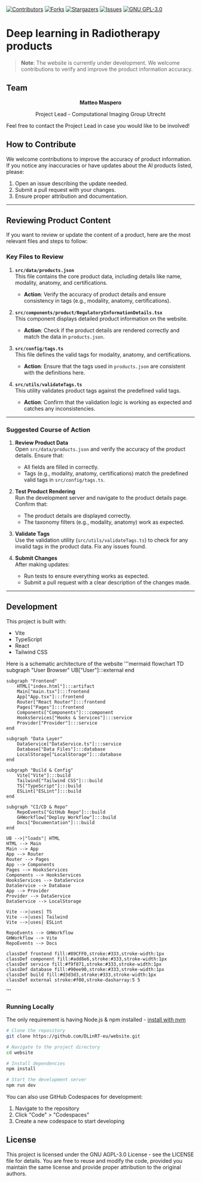 [![Contributors][contributors-shield]][contributors-url]
[![Forks][forks-shield]][forks-url]
[![Stargazers][stars-shield]][stars-url]
[![Issues][issues-shield]][issues-url]
[![GNU GPL-3.0][license-shield]][license-url]

# Deep learning in Radiotherapy products

> **Note**: The website is currently under development. We welcome contributions to verify and improve the product information accuracy.

## Team

<div align="center">
  <p><strong>Matteo Maspero</strong></p>
  <p>Project Lead - Computational Imaging Group Utrecht</p>
</div>

Feel free to contact the Project Lead in case you would like to be involved!

## How to Contribute

We welcome contributions to improve the accuracy of product information. If you notice any inaccuracies or have updates about the AI products listed, please:

1. Open an issue describing the update needed.
2. Submit a pull request with your changes.
3. Ensure proper attribution and documentation.

---

## Reviewing Product Content

If you want to review or update the content of a product, here are the most relevant files and steps to follow:

### Key Files to Review
1. **`src/data/products.json`**  
   This file contains the core product data, including details like name, modality, anatomy, and certifications.  
   - **Action**: Verify the accuracy of product details and ensure consistency in tags (e.g., modality, anatomy, certifications).

2. **`src/components/product/RegulatoryInformationDetails.tsx`**  
   This component displays detailed product information on the website.  
   - **Action**: Check if the product details are rendered correctly and match the data in `products.json`.

3. **`src/config/tags.ts`**  
   This file defines the valid tags for modality, anatomy, and certifications.  
   - **Action**: Ensure that the tags used in `products.json` are consistent with the definitions here.

4. **`src/utils/validateTags.ts`**  
   This utility validates product tags against the predefined valid tags.  
   - **Action**: Confirm that the validation logic is working as expected and catches any inconsistencies.

---

### Suggested Course of Action
1. **Review Product Data**  
   Open `src/data/products.json` and verify the accuracy of the product details. Ensure that:
   - All fields are filled in correctly.
   - Tags (e.g., modality, anatomy, certifications) match the predefined valid tags in `src/config/tags.ts`.

2. **Test Product Rendering**  
   Run the development server and navigate to the product details page. Confirm that:
   - The product details are displayed correctly.
   - The taxonomy filters (e.g., modality, anatomy) work as expected.

3. **Validate Tags**  
   Use the validation utility (`src/utils/validateTags.ts`) to check for any invalid tags in the product data. Fix any issues found.

4. **Submit Changes**  
   After making updates:
   - Run tests to ensure everything works as expected.
   - Submit a pull request with a clear description of the changes made.

---

## Development

This project is built with:

- Vite
- TypeScript
- React
- Tailwind CSS

Here is a schematic architecture of the website 
'''mermaid
flowchart TD
    subgraph "User Browser"
        UB["User"]:::external
    end

    subgraph "Frontend"
        HTML["index.html"]:::artifact
        Main["main.tsx"]:::frontend
        App["App.tsx"]:::frontend
        Router["React Router"]:::frontend
        Pages["Pages"]:::frontend
        Components["Components"]:::component
        HooksServices["Hooks & Services"]:::service
        Provider["Provider"]:::service
    end

    subgraph "Data Layer"
        DataService["DataService.ts"]:::service
        Database["Data Files"]:::database
        LocalStorage["LocalStorage"]:::database
    end

    subgraph "Build & Config"
        Vite["Vite"]:::build
        Tailwind["Tailwind CSS"]:::build
        TS["TypeScript"]:::build
        ESLint["ESLint"]:::build
    end

    subgraph "CI/CD & Repo"
        RepoEvents["GitHub Repo"]:::build
        GHWorkflow["Deploy Workflow"]:::build
        Docs["Documentation"]:::build
    end

    UB -->|"loads"| HTML
    HTML --> Main
    Main --> App
    App --> Router
    Router --> Pages
    App --> Components
    Pages --> HooksServices
    Components --> HooksServices
    HooksServices --> DataService
    DataService --> Database
    App --> Provider
    Provider --> DataService
    DataService --> LocalStorage

    Vite -->|uses| TS
    Vite -->|uses| Tailwind
    Vite -->|uses| ESLint

    RepoEvents --> GHWorkflow
    GHWorkflow --> Vite
    RepoEvents --> Docs

    classDef frontend fill:#89CFF0,stroke:#333,stroke-width:1px
    classDef component fill:#add8e6,stroke:#333,stroke-width:1px
    classDef service fill:#f9f871,stroke:#333,stroke-width:1px
    classDef database fill:#90ee90,stroke:#333,stroke-width:1px
    classDef build fill:#d3d3d3,stroke:#333,stroke-width:1px
    classDef external stroke:#f00,stroke-dasharray:5 5
'''


### Running Locally

The only requirement is having Node.js & npm installed - [install with nvm](https://github.com/nvm-sh/nvm#installing-and-updating)

```sh
# Clone the repository
git clone https://github.com/DLinRT-eu/website.git

# Navigate to the project directory
cd website

# Install dependencies
npm install

# Start the development server
npm run dev
```

You can also use GitHub Codespaces for development:
1. Navigate to the repository
2. Click "Code" > "Codespaces"
3. Create a new codespace to start developing

## License

This project is licensed under the GNU AGPL-3.0 License - see the LICENSE file for details. You are free to reuse and modify the code, provided you maintain the same license and provide proper attribution to the original authors.

<!-- MARKDOWN LINKS & IMAGES -->
<!-- https://www.markdownguide.org/basic-syntax/#reference-style-links -->
[contributors-shield]: https://img.shields.io/github/contributors/DLinRT-eu/website.svg?style=for-the-badge
[contributors-url]: https://github.com/DLinRT-eu/website/graphs/contributors
[forks-shield]: https://img.shields.io/github/forks/DLinRT-eu/website.svg?style=for-the-badge
[forks-url]: https://github.com/DLinRT-eu/website/network/members
[stars-shield]: https://img.shields.io/github/stars/DLinRT-eu/website.svg?style=for-the-badge
[stars-url]: https://github.com/DLinRT-eu/website/stargazers
[issues-shield]: https://img.shields.io/github/issues/DLinRT-eu/website.svg?style=for-the-badge
[issues-url]: https://github.com/DLinRT-eu/website/issues
[license-shield]: https://img.shields.io/github/license/DLinRT-eu/website.svg?style=for-the-badge
[license-url]: https://github.com/DLinRT-eu/website/blob/master/LICENSE


